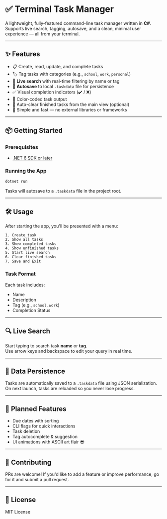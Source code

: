 # ✅ Terminal Task Manager

A lightweight, fully-featured command-line task manager written in **C#**.  
Supports live search, tagging, autosave, and a clean, minimal user experience — all from your terminal.

---

## ✨ Features

- 📋 Create, read, update, and complete tasks
- 🏷️ Tag tasks with categories (e.g., `school`, `work`, `personal`)
- 🔎 **Live search** with real-time filtering by name or tag
- 💾 **Autosave** to local `.taskdata` file for persistence
- ✅ Visual completion indicators (✔️ / ❌)
- 🌈 Color-coded task output
- 🔁 Auto-clear finished tasks from the main view (optional)
- 🧠 Simple and fast — no external libraries or frameworks

---

## 📦 Getting Started

### Prerequisites

- [.NET 6 SDK or later](https://dotnet.microsoft.com/en-us/download)

### Running the App

```bash
dotnet run
```

Tasks will autosave to a `.taskdata` file in the project root.

---

## 🛠️ Usage

After starting the app, you'll be presented with a menu:

```
1. Create task
2. Show all tasks
3. Show completed tasks
4. Show unfinished tasks
5. Start live search
6. Clear finished tasks
7. Save and Exit
```

### Task Format

Each task includes:
- Name
- Description
- Tag (e.g., `school`, `work`)
- Completion Status

---

## 🔍 Live Search

Start typing to search task **name** or **tag**.  
Use arrow keys and backspace to edit your query in real time.

---

## 📁 Data Persistence

Tasks are automatically saved to a `.taskdata` file using JSON serialization.  
On next launch, tasks are reloaded so you never lose progress.

---

## 🚀 Planned Features

- Due dates with sorting
- CLI flags for quick interactions
- Task deletion
- Tag autocomplete & suggestion
- UI animations with ASCII art flair 😎

---

## 🤝 Contributing

PRs are welcome! If you'd like to add a feature or improve performance, go for it and submit a pull request.

---

## 📄 License

MIT License
